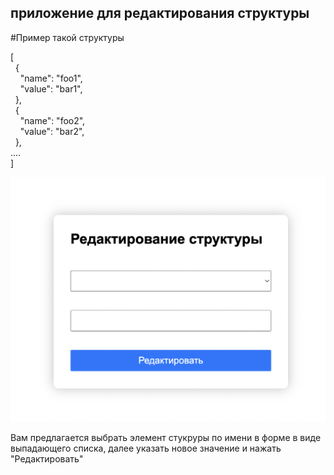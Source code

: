 ## приложение для редактирования структуры

#Пример такой структуры
<p>[<br>&nbsp; {<br>&nbsp; &nbsp; &quot;name&quot;: &quot;foo1&quot;,<br>&nbsp; &nbsp; &quot;value&quot;: &quot;bar1&quot;,<br>&nbsp; },<br>&nbsp; {<br>&nbsp; &nbsp; &quot;name&quot;: &quot;foo2&quot;,<br>&nbsp; &nbsp; &quot;value&quot;: &quot;bar2&quot;,<br>&nbsp; },<br>....<br>]</p>

<img src="project-photo.png" alt="фото проекта"/>

Вам предлагается выбрать элемент стукруры по имени в форме в виде выпадающего списка, далее указать новое значение и нажать "Редактировать"